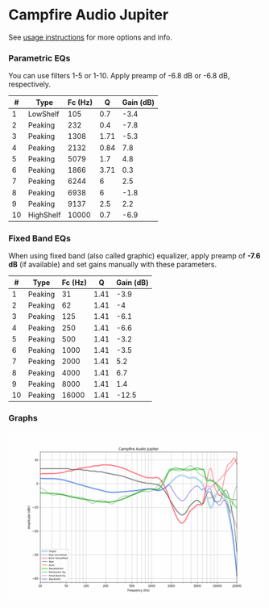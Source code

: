 # Campfire Audio Jupiter
See [usage instructions](https://github.com/jaakkopasanen/AutoEq#usage) for more options and info.

### Parametric EQs
You can use filters 1-5 or 1-10. Apply preamp of -6.8 dB or -6.8 dB, respectively.

|   # | Type      |   Fc (Hz) |    Q |   Gain (dB) |
|-----|-----------|-----------|------|-------------|
|   1 | LowShelf  |       105 | 0.7  |        -3.4 |
|   2 | Peaking   |       232 | 0.4  |        -7.8 |
|   3 | Peaking   |      1308 | 1.71 |        -5.3 |
|   4 | Peaking   |      2132 | 0.84 |         7.8 |
|   5 | Peaking   |      5079 | 1.7  |         4.8 |
|   6 | Peaking   |      1866 | 3.71 |         0.3 |
|   7 | Peaking   |      6244 | 6    |         2.5 |
|   8 | Peaking   |      6938 | 6    |        -1.8 |
|   9 | Peaking   |      9137 | 2.5  |         2.2 |
|  10 | HighShelf |     10000 | 0.7  |        -6.9 |

### Fixed Band EQs
When using fixed band (also called graphic) equalizer, apply preamp of **-7.6 dB** (if available) and set gains manually with these parameters.

|   # | Type    |   Fc (Hz) |    Q |   Gain (dB) |
|-----|---------|-----------|------|-------------|
|   1 | Peaking |        31 | 1.41 |        -3.9 |
|   2 | Peaking |        62 | 1.41 |        -4   |
|   3 | Peaking |       125 | 1.41 |        -6.1 |
|   4 | Peaking |       250 | 1.41 |        -6.6 |
|   5 | Peaking |       500 | 1.41 |        -3.2 |
|   6 | Peaking |      1000 | 1.41 |        -3.5 |
|   7 | Peaking |      2000 | 1.41 |         5.2 |
|   8 | Peaking |      4000 | 1.41 |         6.7 |
|   9 | Peaking |      8000 | 1.41 |         1.4 |
|  10 | Peaking |     16000 | 1.41 |       -12.5 |

### Graphs
![](./Campfire%20Audio%20Jupiter.png)
